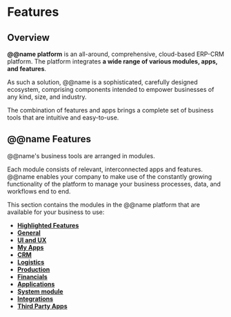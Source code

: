 # Features

## Overview

**@@name platform** is an all-around, comprehensive, cloud-based ERP-CRM platform. 
The platform integrates **a wide range of various modules, apps, and features**.  

As such a solution, @@name is a sophisticated, carefully designed ecosystem, comprising components intended to empower businesses of any kind, size, and industry.  

The combination of features and apps brings a complete set of business tools that are intuitive and easy-to-use.  

## @@name Features

@@name's business tools are arranged in modules.  

Each module consists of relevant, interconnected apps and features. 
@@name enables your company to make use of the constantly growing functionality of the platform to manage your business processes, data, and workflows end to end.  

This section contains the modules in the @@name platform that are available for your business to use:  

* **[Highlighted Features](highlights.md)**
* **[General](~/features/general/index.md)**
* **[UI and UX](~/features/ui-ux-features/index.md)**
* **[My Apps](~/features/my-apps/index.md)**
* **[CRM](~/features/crm/index.md)**
* **[Logistics](~/features/logistics/index.md)**
* **[Production](~/features/production/index.md)**
* **[Financials](~/features/financials/index.md)**
* **[Applications](~/features/applications/index.md)**
* **[System module](~/features/system/index.md)**
* **[Integrations](~/features/integrations/index.md)**
* **[Third Party Apps](~/features/third-party-apps/index.md)**
